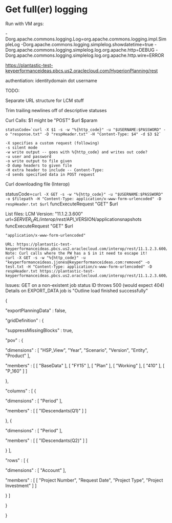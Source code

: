 # Get full(er) logging 

Run with VM args:

-Dorg.apache.commons.logging.Log=org.apache.commons.logging.impl.SimpleLog
-Dorg.apache.commons.logging.simplelog.showdatetime=true
-Dorg.apache.commons.logging.simplelog.log.org.apache.http=DEBUG
-Dorg.apache.commons.logging.simplelog.log.org.apache.http.wire=ERROR

https://plantastic-test-keyperformanceideas.pbcs.us2.oraclecloud.com/HyperionPlanning/rest

authentiation: identitydomain dot username

TODO:

Separate URL structure for LCM stuff

Trim trailing newlines off of descriptive statuses

Curl Calls:
	$1 might be "POST" $url $param
	 
	statusCode=`curl -X $1 -s -w "%{http_code}" -u "$USERNAME:$PASSWORD" -o "response.txt" -D "respHeader.txt" -H "Content-Type: $4" -d $3 $2`

	-X specifies a custom request (following)
	-s silent mode
	-w write output -- goes with %{http_code} and writes out code?
	-u user and password
	-o write output to file given
	-D dump headers to given file
	-H extra header to include -- Content-Type: 
	-d sends specified data in POST request 
	
Curl downloading file (Interop)

statusCode=`curl -X GET -s -w "%{http_code}" -u "$USERNAME:$PASSWORD" -o $filepath -H "Content-Type:
application/x-www-form-urlencoded" -D respHeader.txt $url`
funcExecuteRequest "GET" $url

List files:
	LCM Version: "11.1.2.3.600"
	url=$SERVER_URL/interop/rest/$API_VERSION/applicationsnapshots
	funcExecuteRequest "GET" $url
	
	"application/x-www-form-urlencoded"
	
	URL: https://plantastic-test-keyperformanceideas.pbcs.us2.oraclecloud.com/interop/rest/11.1.2.3.600/applicationsnapshots
	Note: Curl calls where the PW has a $ in it need to escape it!
	curl -X GET -s -w "%{http_code}" -u "keyperformanceideas.jjones@keyperformanceideas.com:removed" -o test.txt -H "Content-Type: application/x-www-form-urlencoded" -D respHeader.txt https://plantastic-test-keyperformanceideas.pbcs.us2.oraclecloud.com/interop/rest/11.1.2.3.600/applicationsnapshots

Issues:
	GET on a non-existent job status ID throws 500 (would expect 404)
	Details on EXPORT_DATA job is "Outline load finished successfully"
	
	
	
{

"exportPlanningData" : false,

"gridDefinition" : {

"suppressMissingBlocks" : true,

"pov" : {

"dimensions" : [ "HSP_View", "Year", "Scenario", "Version", "Entity", "Product" ],

"members" : [ [ "BaseData" ], [ "FY15" ], [ "Plan" ], [ "Working" ], [ "410" ], [ "P_160" ] ]

},

"columns" : [ {

"dimensions" : [ "Period" ],

"members" : [ [ "IDescendants(Q1)" ] ]

}, {

"dimensions" : [ "Period" ],

"members" : [ [ "IDescendants(Q2)" ] ]

} ],

"rows" : [ {

"dimensions" : [ "Account" ],

"members" : [ [ "Project Number", "Request Date", "Project Type", "Project Investment" ] ]

} ]

}

}

	